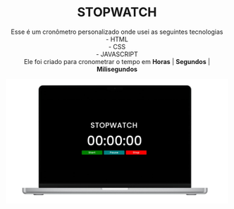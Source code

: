 <h1 align="center" > STOPWATCH </h1>
<p align="center"> Esse é um cronômetro personalizado onde usei as seguintes tecnologias <br> - HTML <br> - CSS <br> - JAVASCRIPT <br> Ele foi criado para cronometrar o tempo em <b>Horas</b> | <b>Segundos</b> | <b>Milisegundos</b> </p>





<img src="https://github.com/Daniellrjalves/Stopwatch/blob/master/assets/wacth-image.jpg?raw=true">
